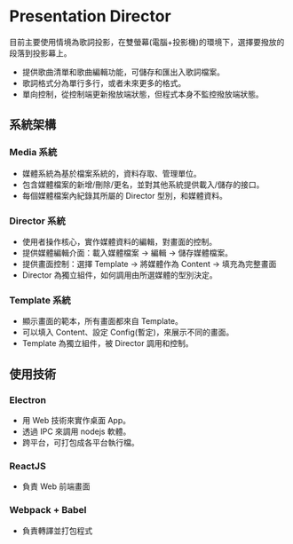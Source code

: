 
# Presentation Director

目前主要使用情境為歌詞投影，在雙螢幕(電腦+投影機)的環境下，選擇要撥放的段落到投影幕上。

- 提供歌曲清單和歌曲編輯功能，可儲存和匯出入歌詞檔案。
- 歌詞格式分為單行多行，或者未來更多的格式。
- 單向控制，從控制端更新撥放端狀態，但程式本身不監控撥放端狀態。

## 系統架構

### Media 系統

- 媒體系統為基於檔案系統的，資料存取、管理單位。
- 包含媒體檔案的新增/刪除/更名，並對其他系統提供載入/儲存的接口。
- 每個媒體檔案內紀錄其所屬的 Director 型別，和媒體資料。

### Director 系統

- 使用者操作核心，實作媒體資料的編輯，對畫面的控制。
- 提供媒體編輯介面：載入媒體檔案 -> 編輯 -> 儲存媒體檔案。
- 提供畫面控制：選擇 Template -> 將媒體作為 Content -> 填充為完整畫面
- Director 為獨立組件，如何調用由所選媒體的型別決定。

### Template 系統

- 顯示畫面的範本，所有畫面都來自 Template。
- 可以填入 Content、設定 Config(暫定)，來展示不同的畫面。
- Template 為獨立組件，被 Director 調用和控制。

## 使用技術

### Electron

- 用 Web 技術來實作桌面 App。
- 透過 IPC 來調用 nodejs 軟體。
- 跨平台，可打包成各平台執行檔。

### ReactJS

- 負責 Web 前端畫面

### Webpack + Babel

- 負責轉譯並打包程式
